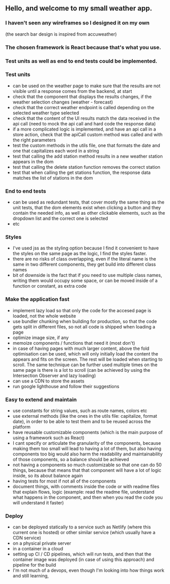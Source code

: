 ## Hello, and welcome to my small weather app.

### I haven't seen any wireframes so I designed it on my own
(the search bar design is inspired from accuweather)

### The chosen framework is React because that's what you use.

### Test units as well as end to end tests could be implemented.

### Test units
- can be used on the weather page to make sure that the results are not visible until a response
comes from the backend, at start
- check that the component that displays the results changes, if the weather selection
changes (weather - forecast)
- check that the correct weather endpoint is called depending on the selected weather 
type selected
- check that the content of the UI results match the data received in the api call 
(need to mock the api call and hard code the response data)
- if a more complicated logic is implemented, and have an api call in a store action,
check that the apiCall custom method was called and with the right parameters
- test the custom methods in the utils file, one that formats the date and one that
capitalizes each word in a string
- test that calling the add station method results in a new weather station appears
in the dom
- test that calling the delete station function removes the correct station
- test that when calling the get stations function, the response data matches the 
list of stations in the dom

### End to end tests
- can be used as redundant tests, that cover mostly the same thing as the unit tests,
that the dom elements exist when clicking a button and they contain the needed info,
as well as other clickable elements, such as the dropdown list and the correct one is
selected
- etc

### Styles
- I've used jss as the styling option because I find it convenient to have the styles
on the same page as the logic, I find the styles faster. 
- there are no risks of class overlapping, even if the literal name is the same in two
different components, they get build into different class names
- bit of downside is the fact that if you need to use multiple class names, writing 
them would occupy some space, or can be moved inside of a function or constant, as extra code

### Make the application fast
- implement lazy load so that only the code for the accesed page is loaded, not the whole 
website
- use bundler chunking when building for production, so that the code gets split in
different files, so not all code is shipped when loading a page
- optimize image size, if any
- memoize components / functions that need it (most don't)
- in case of having pages with much larger content, above the fold optimisation can 
be used, which will only initially load the content the appears and fits on the screen.
The rest will be loaded when starting to scroll. The same technique can be further used
multiple times on the same page is there is a lot to scroll (can be achieved by
using the Intersection Observer and lazy loading)
- can use a CDN to store the assets
- run google lighthouse and follow their suggestions

### Easy to extend and maintain
- use constants for string values, such as route names, colors etc
- use external methods (like the ones in the utils file: capitalize, format date),
in order to be able to test them and to be reused across the platform
- have reusable customizable components (which is the main purpose of using a
framework such as React)
- I cant specify or articulate the granularity of the components, because making them
too small will lead to having a lot of them, but also having components too big 
would also harm the readability and maintainability of those components, so a balance
should be achieved
- not having a components so much customizable so that one can do 50 things,
because that means that that component will have a lot of logic inside, so its
about balance again
- having tests for most if not all of the components
- document things, with comments inside the code or with readme files that explain
flows, logic (example: read the readme file, understand what happens in the component,
and then when you read the code you will understand it faster)

### Deploy
- can be deployed statically to a service such as Netlify (where this current one is
hosted) or other similar service (which usually have a CDN service)
- on a physical private server
- in a container in a cloud
- setting up CI / CD pipelines, which will run tests, and then that the container
image was deployed (in case of using this approach) and pipeline for the build
- I'm not much of a devops, even though I'm looking into how things work and still 
learning, 

